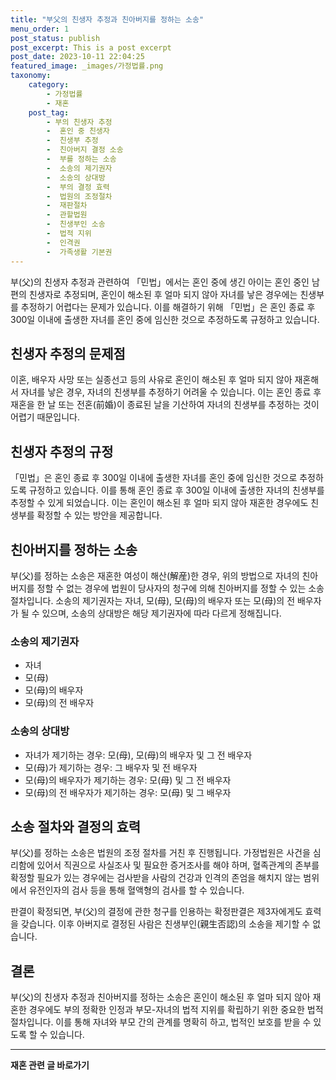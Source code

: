 ```yaml
---
title: "부父의 친생자 추정과 친아버지를 정하는 소송"
menu_order: 1
post_status: publish
post_excerpt: This is a post excerpt
post_date: 2023-10-11 22:04:25
featured_image: _images/가정법률.png
taxonomy:
    category:
        - 가정법률
        - 재혼
    post_tag:
        - 부의 친생자 추정
        -  혼인 중 친생자
        -  친생부 추정
        -  친아버지 결정 소송
        -  부를 정하는 소송
        -  소송의 제기권자
        -  소송의 상대방
        -  부의 결정 효력
        -  법원의 조정절차
        -  재판절차
        -  관할법원
        -  친생부인 소송
        -  법적 지위
        -  인격권
        -  가족생활 기본권
---
```



부(父)의 친생자 추정과 관련하여 「민법」에서는 혼인 중에 생긴 아이는 혼인 중인 남편의 친생자로 추정되며, 혼인이 해소된 후 얼마 되지 않아 자녀를 낳은 경우에는 친생부를 추정하기 어렵다는 문제가 있습니다. 이를 해결하기 위해 「민법」은 혼인 종료 후 300일 이내에 출생한 자녀를 혼인 중에 임신한 것으로 추정하도록 규정하고 있습니다.

## 친생자 추정의 문제점

이혼, 배우자 사망 또는 실종선고 등의 사유로 혼인이 해소된 후 얼마 되지 않아 재혼해서 자녀를 낳은 경우, 자녀의 친생부를 추정하기 어려울 수 있습니다. 이는 혼인 종료 후 재혼을 한 날 또는 전혼(前婚)이 종료된 날을 기산하여 자녀의 친생부를 추정하는 것이 어렵기 때문입니다.

## 친생자 추정의 규정

「민법」은 혼인 종료 후 300일 이내에 출생한 자녀를 혼인 중에 임신한 것으로 추정하도록 규정하고 있습니다. 이를 통해 혼인 종료 후 300일 이내에 출생한 자녀의 친생부를 추정할 수 있게 되었습니다. 이는 혼인이 해소된 후 얼마 되지 않아 재혼한 경우에도 친생부를 확정할 수 있는 방안을 제공합니다.

## 친아버지를 정하는 소송

부(父)를 정하는 소송은 재혼한 여성이 해산(解産)한 경우, 위의 방법으로 자녀의 친아버지를 정할 수 없는 경우에 법원이 당사자의 청구에 의해 친아버지를 정할 수 있는 소송 절차입니다. 소송의 제기권자는 자녀, 모(母), 모(母)의 배우자 또는 모(母)의 전 배우자가 될 수 있으며, 소송의 상대방은 해당 제기권자에 따라 다르게 정해집니다.

### 소송의 제기권자

- 자녀
- 모(母)
- 모(母)의 배우자
- 모(母)의 전 배우자

### 소송의 상대방

- 자녀가 제기하는 경우: 모(母), 모(母)의 배우자 및 그 전 배우자
- 모(母)가 제기하는 경우: 그 배우자 및 전 배우자
- 모(母)의 배우자가 제기하는 경우: 모(母) 및 그 전 배우자
- 모(母)의 전 배우자가 제기하는 경우: 모(母) 및 그 배우자

## 소송 절차와 결정의 효력

부(父)를 정하는 소송은 법원의 조정 절차를 거친 후 진행됩니다. 가정법원은 사건을 심리함에 있어서 직권으로 사실조사 및 필요한 증거조사를 해야 하며, 혈족관계의 존부를 확정할 필요가 있는 경우에는 검사받을 사람의 건강과 인격의 존엄을 해치지 않는 범위에서 유전인자의 검사 등을 통해 혈액형의 검사를 할 수 있습니다.

판결이 확정되면, 부(父)의 결정에 관한 청구를 인용하는 확정판결은 제3자에게도 효력을 갖습니다. 이후 아버지로 결정된 사람은 친생부인(親生否認)의 소송을 제기할 수 없습니다.

## 결론

부(父)의 친생자 추정과 친아버지를 정하는 소송은 혼인이 해소된 후 얼마 되지 않아 재혼한 경우에도 부의 정확한 인정과 부모-자녀의 법적 지위를 확립하기 위한 중요한 법적 절차입니다. 이를 통해 자녀와 부모 간의 관계를 명확히 하고, 법적인 보호를 받을 수 있도록 할 수 있습니다.

<!-- wp:separator -->
<hr class="wp-block-separator has-alpha-channel-opacity"/>
<!-- /wp:separator -->

<!-- wp:group {"backgroundColor":"base","layout":{"type":"constrained"}} -->
<div class="wp-block-group has-base-background-color has-background"><!-- wp:paragraph {"align":"center","fontSize":"large"} -->
<p class="has-text-align-center has-large-font-size"><strong>재혼 관련 글 바로가기</strong></p>
<!-- /wp:paragraph -->


<!-- wp:latest-posts
{"categories":[{"id":1427,"count":19,"description":"","link":"https://uknowlaw.com/category/%ec%9e%ac%ed%98%bc/","name":"재혼","slug":"재혼","taxonomy":"category","parent":0,"meta":[],"_links":{"self":[{"href":"https://uknowlaw.com/wp-json/wp/v2/categories/1427"}],"collection":[{"href":"https://uknowlaw.com/wp-json/wp/v2/categories"}],"about":[{"href":"https://uknowlaw.com/wp-json/wp/v2/taxonomies/category"}],"wp:post_type":[{"href":"https://uknowlaw.com/wp-json/wp/v2/posts?categories=1427"}],"curies":[{"name":"wp","href":"https://api.w.org/{rel}","templated":true}]}}],"postsToShow":100,"excerptLength":28,"postLayout":"grid","columns":2,"featuredImageAlign":"left","featuredImageSizeSlug":"large","fontSize":"medium"} /--></div>
<!-- /wp:group -->